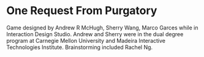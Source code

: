 # One Request From Purgatory
Game designed by Andrew R McHugh, Sherry Wang, Marco Garces while in Interaction Design Studio. Andrew and Sherry were in the dual degree program at Carnegie Mellon University and Madeira Interactive Technologies Institute.
Brainstorming included Rachel Ng.
